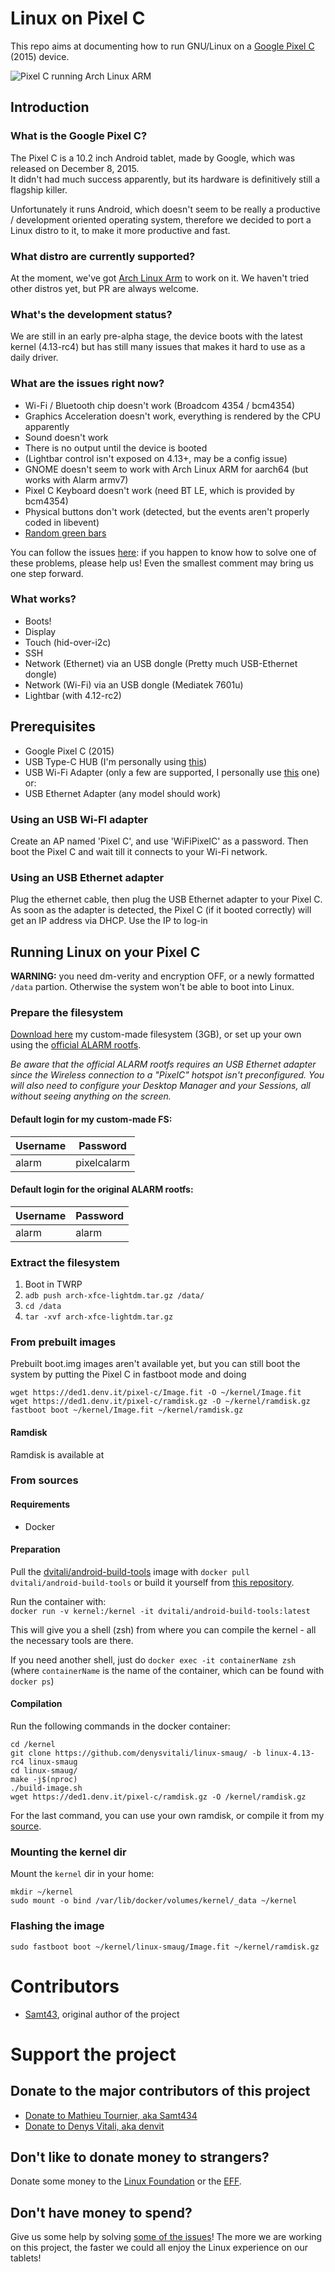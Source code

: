 # Linux on Pixel C
This repo aims at documenting how to run GNU/Linux on a [Google Pixel C](https://en.wikipedia.org/wiki/Pixel_C) (2015) device.

![Pixel C running Arch Linux ARM](/images/intro.jpg)

## Introduction
### What is the Google Pixel C?
The Pixel C is a 10.2 inch Android tablet, made by Google, which was released on December 8, 2015.  
It didn't had much success apparently, but its hardware is definitively still a flagship killer.  

Unfortunately it runs Android, which doesn't seem to be really a productive / development oriented operating system, therefore we decided to port a Linux distro to it, to make it more productive and fast.

### What distro are currently supported?
At the moment, we've got [Arch Linux Arm](http://archlinuxarm.org/) to work on it. We haven't tried other distros yet, but PR are always welcome.

### What's the development status?
We are still in an early pre-alpha stage, the device boots with the latest kernel (4.13-rc4) but has still many issues that makes it hard to use as a daily driver.

### What are the issues right now?

 - Wi-Fi / Bluetooth chip doesn't work (Broadcom 4354 / bcm4354)
 - Graphics Acceleration doesn't work, everything is rendered by the CPU apparently
 - Sound doesn't work
 - There is no output until the device is booted
 - (Lightbar control isn't exposed on 4.13+, may be a config issue)
 - GNOME doesn't seem to work with Arch Linux ARM for aarch64 (but works with Alarm armv7)
 - Pixel C Keyboard doesn't work (need BT LE, which is provided by bcm4354)
 - Physical buttons don't work (detected, but the events aren't properly coded in libevent)
 - [Random green bars](/issues/green-bars.md)  

You can follow the issues [here](https://github.com/denysvitali/linux-on-pixel-c/issues): if you happen to know how to solve one of these problems, please help us! Even the smallest comment may bring us one step forward.

### What works?
 - Boots!
 - Display
 - Touch (hid-over-i2c)
 - SSH
 - Network (Ethernet) via an USB dongle (Pretty much USB-Ethernet dongle)
 - Network (Wi-Fi) via an USB dongle (Mediatek 7601u)
 - Lightbar (with 4.12-rc2)

## Prerequisites

 - Google Pixel C (2015)
 - USB Type-C HUB (I'm personally using [this](https://www.amazon.com/HooToo-Adapter-Charging-MacBook-Chromebook/dp/B01K7C53K2))
 - USB Wi-Fi Adapter (only a few are supported, I personally use [this](http://www.ebay.com/itm/150Mbps-Mini-USB-WiFi-Wireless-Adapter-Dongle-Network-LAN-Card-802-11n-g-b-PC-/252404008603) one) or:
 - USB Ethernet Adapter (any model should work)

### Using an USB Wi-FI adapter
Create an AP named 'Pixel C', and use 'WiFiPixelC' as a password. Then boot the Pixel C and wait till it connects to your Wi-Fi network.

### Using an USB Ethernet adapter
Plug the ethernet cable, then plug the USB Ethernet adapter to your Pixel C. As soon as the adapter is detected, the Pixel C (if it booted correctly) will get an IP address via DHCP.
Use the IP to log-in

## Running Linux on your Pixel C

**WARNING:** you need dm-verity and encryption OFF, or a newly formatted `/data` partion. Otherwise the system won't be able to boot into Linux.

### Prepare the filesystem

[Download here](https://ded1.denv.it/pixel-c/arch-xfce-lightdm.tar.gz) my custom-made filesystem (3GB), or set up your own using the [official ALARM rootfs](http://os.archlinuxarm.org/os/ArchLinuxARM-aarch64-latest.tar.gz).    

*Be aware that the official ALARM rootfs requires an USB Ethernet adapter since the Wireless connection to a "PixelC" hotspot isn't preconfigured. You will also need to configure your Desktop Manager and your Sessions, all without seeing anything on the screen.*

#### Default login for my custom-made FS:  

  | Username | Password   |
  |----------| ---------- |
  | alarm    | pixelcalarm |

#### Default login for the original ALARM rootfs:
  | Username | Password   |
  |----------| ---------- |
  | alarm    | alarm |

### Extract the filesystem

1. Boot in TWRP
2. `adb push arch-xfce-lightdm.tar.gz /data/`
3. `cd /data`
4. `tar -xvf arch-xfce-lightdm.tar.gz`

### From prebuilt images
Prebuilt boot.img images aren't available yet, but you can still boot the system by putting the Pixel C in fastboot mode and doing
```
wget https://ded1.denv.it/pixel-c/Image.fit -O ~/kernel/Image.fit
wget https://ded1.denv.it/pixel-c/ramdisk.gz -O ~/kernel/ramdisk.gz
fastboot boot ~/kernel/Image.fit ~/kernel/ramdisk.gz
```

#### Ramdisk
Ramdisk is available at

### From sources

#### Requirements
 - Docker  

#### Preparation
Pull the [dvitali/android-build-tools](https://hub.docker.com/r/dvitali/android-build-tools/) image with `docker pull dvitali/android-build-tools` or build it yourself from [this repository](https://github.com/denysvitali/docker-android-build-tools).

Run the container with:  
`docker run -v kernel:/kernel -it dvitali/android-build-tools:latest`

This will give you a shell (zsh) from where you can compile the kernel - all the necessary tools are there.

If you need another shell, just do `docker exec -it containerName zsh` (where `containerName` is the name of the container, which can be found with `docker ps`)

#### Compilation

Run the following commands in the docker container:
```
cd /kernel
git clone https://github.com/denysvitali/linux-smaug/ -b linux-4.13-rc4 linux-smaug
cd linux-smaug/
make -j$(nproc)
./build-image.sh
wget https://ded1.denv.it/pixel-c/ramdisk.gz -O /kernel/ramdisk.gz
```

For the last command, you can use your own ramdisk, or compile it from my [source]().

### Mounting the kernel dir
Mount the `kernel` dir in your home:
```
mkdir ~/kernel
sudo mount -o bind /var/lib/docker/volumes/kernel/_data ~/kernel
```

### Flashing the image
```
sudo fastboot boot ~/kernel/linux-smaug/Image.fit ~/kernel/ramdisk.gz
```

# Contributors
 - [Samt43](https://github.com/Samt43), original author of the project

# Support the project
## Donate to the major contributors of this project
 - [Donate to Mathieu Tournier, aka Samt434](http://paypal.me/MathieuTournier)  
 - [Donate to Denys Vitali, aka denvit](http://paypal.me/denvit)   

## Don't like to donate money to strangers?
Donate some money to the [Linux Foundation](https://www.linuxfoundation.org/about/linux-donate) or the [EFF](https://supporters.eff.org/donate).

## Don't have money to spend?
Give us some help by solving [some of the issues](https://github.com/denysvitali/linux-on-pixel-c/issues)! The more we are working on this project, the faster we could all enjoy the Linux experience on our tablets!
